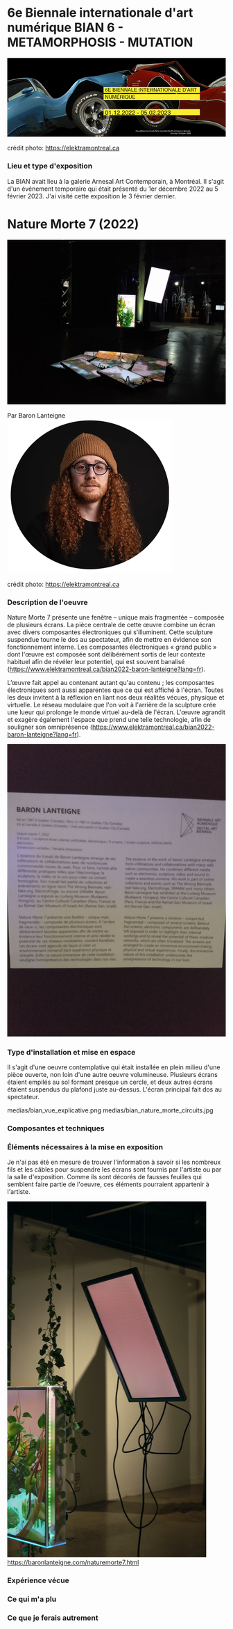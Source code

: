 # 6e Biennale internationale d'art numérique BIAN 6 - METAMORPHOSIS - MUTATION

![Affiche BIAN](medias/affiche_bian.png)

crédit photo: https://elektramontreal.ca

### Lieu et type d'exposition
La BIAN avait lieu à la galerie Arnesal Art Contemporain, à Montréal. Il s'agit d'un événement temporaire qui était présenté du 1er décembre 2022 au 5 février 2023. J'ai visité cette exposition le 3 février dernier.

# Nature Morte 7 (2022)
![Vue d'ensemble](medias/bian_nature_morte_ensemble.jpg)

Par Baron Lanteigne 
![Baron Lanteigne](medias/baron_lanteigne.png)

crédit photo: https://elektramontreal.ca

### Description de l'oeuvre
Nature Morte 7 présente une fenêtre – unique mais fragmentée – composée de plusieurs écrans. La pièce centrale de cette œuvre combine un écran avec divers composantes électroniques qui s’illuminent. Cette sculpture suspendue tourne le dos au spectateur, afin de mettre en évidence son fonctionnement interne. Les composantes électroniques « grand public » dont l'œuvre est composée sont délibérément sortis de leur contexte habituel afin de révéler leur potentiel, qui est souvent banalisé (https://www.elektramontreal.ca/bian2022-baron-lanteigne?lang=fr). 

L’œuvre fait appel au contenant autant qu'au contenu ; les composantes électroniques sont aussi apparentes que ce qui est affiché à l'écran. Toutes les deux invitent à la réflexion en liant nos deux réalités vécues, physique et virtuelle. Le réseau modulaire que l'on voit à l'arrière de la sculpture crée une lueur qui prolonge le monde virtuel au-delà de l'écran. L'œuvre agrandit et exagère également l'espace que prend une telle technologie, afin de souligner son omniprésence (https://www.elektramontreal.ca/bian2022-baron-lanteigne?lang=fr).

![Cartel](medias/bian1_nature_morte_cartel.jpg)

### Type d'installation et mise en espace
Il s'agit d'une oeuvre contemplative qui était installée en plein milieu d'une pièce ouverte, non loin d'une autre oeuvre volumineuse. Plusieurs écrans étaient empilés au sol formant presque un cercle, et deux autres écrans étaient suspendus du plafond juste au-dessus. L'écran principal fait dos au spectateur. 

medias/bian_vue_explicative.png medias/bian_nature_morte_circuits.jpg

### Composantes et techniques

### Éléments nécessaires à la mise en exposition
Je n'ai pas été en mesure de trouver l'information à savoir si les nombreux fils et les câbles pour suspendre les écrans sont fournis par l'artiste ou par la salle d'exposition. Comme ils sont décorés de fausses feuilles qui semblent faire partie de l'oeuvre, ces éléments pourraient appartenir à l'artiste. 

![Câbles et fils](medias/nature_morte_fil.png) https://baronlanteigne.com/naturemorte7.html

### Expérience vécue

### Ce qui m'a plu

### Ce que je ferais autrement
